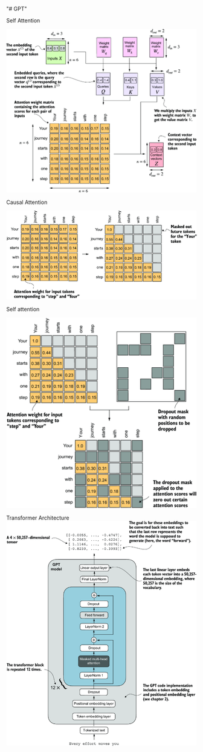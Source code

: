 "# GPT" 

Self Attention

![Self Attention](artifacts/selfattention.png)

Causal Attention

![Causal Attention](artifacts/causalattention.png)

Self attention

![causal Attention with Dropout](artifacts/causalattentionwithdropout.png)








Transformer Architecture
![Transformmer Architecture](artifacts/transformer.png)